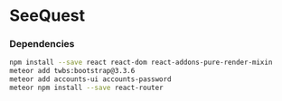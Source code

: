 # SeeQuest #

### Dependencies ###
```bash
npm install --save react react-dom react-addons-pure-render-mixin
meteor add twbs:bootstrap@3.3.6
meteor add accounts-ui accounts-password
meteor npm install --save react-router
```
